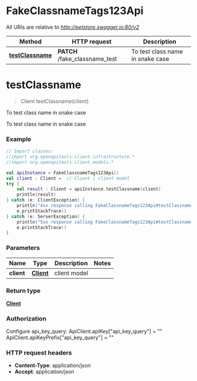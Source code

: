# FakeClassnameTags123Api

All URIs are relative to *http://petstore.swagger.io:80/v2*

Method | HTTP request | Description
------------- | ------------- | -------------
[**testClassname**](FakeClassnameTags123Api.md#testClassname) | **PATCH** /fake_classname_test | To test class name in snake case


<a id="testClassname"></a>
# **testClassname**
> Client testClassname(client)

To test class name in snake case

To test class name in snake case

### Example
```kotlin
// Import classes:
//import org.openapitools.client.infrastructure.*
//import org.openapitools.client.models.*

val apiInstance = FakeClassnameTags123Api()
val client : Client =  // Client | client model
try {
    val result : Client = apiInstance.testClassname(client)
    println(result)
} catch (e: ClientException) {
    println("4xx response calling FakeClassnameTags123Api#testClassname")
    e.printStackTrace()
} catch (e: ServerException) {
    println("5xx response calling FakeClassnameTags123Api#testClassname")
    e.printStackTrace()
}
```

### Parameters

Name | Type | Description  | Notes
------------- | ------------- | ------------- | -------------
 **client** | [**Client**](Client.md)| client model |

### Return type

[**Client**](Client.md)

### Authorization


Configure api_key_query:
    ApiClient.apiKey["api_key_query"] = ""
    ApiClient.apiKeyPrefix["api_key_query"] = ""

### HTTP request headers

 - **Content-Type**: application/json
 - **Accept**: application/json

